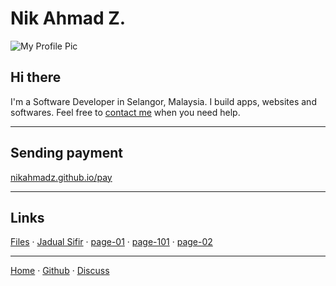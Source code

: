 # Nik Ahmad Z.

![My Profile Pic](https://avatars0.githubusercontent.com/u/7868782?v=4&s=160)

## Hi there
I'm a Software Developer in Selangor, Malaysia.
I build apps, websites and softwares.
Feel free to [contact me][3] when you need help.

***

## Sending payment
[nikahmadz.github.io/pay](https://nikahmadz.github.io/pay)

***

## Links
[Files](https://nikahmadz.github.io/files)
&middot; [Jadual Sifir](https://nikahmadz.github.io/jadual-sifir)
&middot; [page-01](https://nikahmadz.github.io/page-01)
&middot; [page-101](https://nikahmadz.github.io/page-101)
&middot; [page-02](https://nikahmadz.github.io/page-02)

***

[Home][1] &middot; [Github][2] &middot; [Discuss][3]

[1]:https://nikahmadz.github.io
[2]:https://github.com/nikahmadz/nikahmadz.github.io
[3]:https://github.com/nikahmadz/nikahmadz.github.io/discussions "Go to Discusssion Room"
